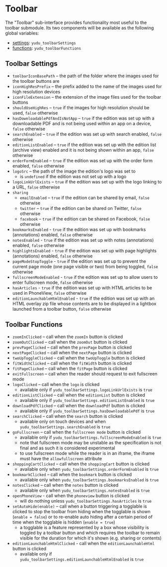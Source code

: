 # Toolbar

The "Toolbar" sub-interface provides functionality most useful to the toolbar submodule.
Its two components will be available as the following global variables:

+ [settings](#toolbar-settings): `yudu_toolbarSettings`
+ [functions](#toolbar-functions): `yudu_toolbarFunctions`

## Toolbar Settings

+ `toolbarIconBasePath` – the path of the folder where the images used for the toolbar buttons are
+ `iconHighResPrefix` – the prefix added to the name of the images used for high resolution devices
+ `iconFileExtension` – the extension of the image files used for the toolbar buttons
+ `shouldUseHighRes` – `true` if the images for high resolution should be used, `false` otherwise
+ `hasDownloadablePdfAndIsNotApp` – `true` if the edition was set up with a downloadable PDF and is not being used within an app on a device, `false` otherwise
+ `searchEnabled` – `true` if the edition was set up with search enabled, `false` otherwise
+ `editionListEnabled` – `true` if the edition was set up with the edition list (archive view) enabled and it is not being shown within an app, `false` otherwise
+ `orderFormEnabled` – `true` if the edition was set up with the order form enabled, `false` otherwise
+ `logoSrc` – the path of the image the edition's logo was set to
    + is `undefined` if the edition was not set up with a logo
+ `logoLinkUrlExists` – `true` if the edition was set up with the logo linking to a URL, `false` otherwise
+ `sharing`
    + `emailEnabled` – `true` if the edition can be shared by email, `false` otherwise
    + `twitter` – `true` if the edition can be shared on Twitter, `false` otherwise
    + `facebook` – `true` if the edition can be shared on Facebook, `false` otherwise
+ `bookmarksEnabled` - `true` if the edition was set up with bookmarks (annotations) enabled, `false` otherwise
+ `notesEnabled` - `true` if the edition was set up with notes (annotations) enabled, `false` otherwise
+ `highlightsEnabled` - `true` if the edition was set up with page highlights (annotations) enabled, `false` otherwise
+ `pageModeStopToggle` - `true` if the edition was set up to prevent the current page mode (one page visible or two) from being toggled, `false` otherwise
+ `fullscreenModeEnabled` - `true` if the edition was set up to allow users to enter fullscreen mode, `false` otherwise
+ `hasArticles` - `true` if the edition was set up with HTML articles to be used in PhoneView, `false` otherwise
+ `editionLaunchableHtmlEnabled` - `true` if the edition was set up with an HTML overlay zip file whose contents are to be displayed in a lightbox launched from a toolbar button, `false` otherwise

## Toolbar Functions

+ `zoomInClicked` – call when the `zoomIn` button is clicked
+ `zoomOutClicked` – call when the `zoomOut` button is clicked
+ `prevPageClicked` – call when the `prevPage` button is clicked
+ `nextPageClicked` – call when the `nextPage` button is clicked
+ `twoUpToggleClicked` – call when the `twoUpToggle` button is clicked
+ `fitWidthClicked` – call when the `fitWidth` button is clicked
+ `fitPageClicked` – call when the `fitPage` button is clicked
+ `exitFullscreen` – call when the reader should request to exit fullscreen mode
+ `logoClicked` – call when the `logo` is clicked
    + available only if `yudu_toolbarSettings.logoLinkUrlExists` is `true`
+ `editionListClicked` – call when the `editionList` button is clicked
    + available only if `yudu_toolbarSettings.editionListEnabled` is `true`
+ `downloadPdfClicked` – call when the `downloadPdf` button is clicked
    + available only if `yudu_toolbarSettings.hasDownloadablePdf` is `true`
+ `searchClicked` – call when the `search` button is clicked
    + available only on touch devices and when `yudu_toolbarSettings.searchEnabled` is `true`
+ `goFullscreen` – call when the `fullscreen mode` button is clicked
    + available only if `yudu_toolbarSettings.fullscreenModeEnabled` is `true`
    + note that fullscreen mode may be unstable as the specification is not final and as such it is considered experimental
    + to use fullscreen mode while the reader is in an iframe, the iframe must have the `allowfullscreen` attribute
+ `shoppingCartClicked` – call when the `shoppingCart` button is clicked
    + available only when `yudu_toolbarSettings.orderFormEnabled` is `true`
+ `bookmarkClicked` – call when the `bookmark` button is clicked
    + available only when `yudu_toolbarSettings.bookmarksEnabled` is `true`
+ `notesClicked` – call when the `notes` button is clicked
    + available only when `yudu_toolbarSettings.notesEnabled` is `true`
+ `openPhoneView` - call when the `phoneview` button is clicked
    + will do nothing unless `yudu_toolbarSettings.hasArticles` is `true`
+ `setAutoHide(enable)` – call when a button triggering a togglable is clicked to stop the toolbar from hiding when the togglable is shown (`enable = false`) or to re-enable auto hiding after a certain period of time when the togglable is hidden (`enable = true`)
    + a togglable is a feature represented by a box whose visibility is toggled by a toolbar button and which requires the toolbar to remain visible for the duration for which it's shown (e.g. sharing or contents)
+ `editionLaunchableHtmlClicked` - call when the `editionLaunchableHtml` button is clicked
    + available only if `yudu_toolbarSettings.editionLaunchableHtmlEnabled` is `true`
